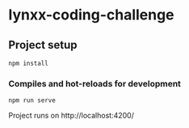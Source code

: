 # lynxx-coding-challenge

## Project setup

```
npm install
```

### Compiles and hot-reloads for development

```
npm run serve
```

Project runs on http://localhost:4200/
